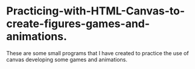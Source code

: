 # Practicing-with-HTML-Canvas-to-create-figures-games-and-animations.
These are some small programs that I have created to practice the use of canvas developing some games and animations.
